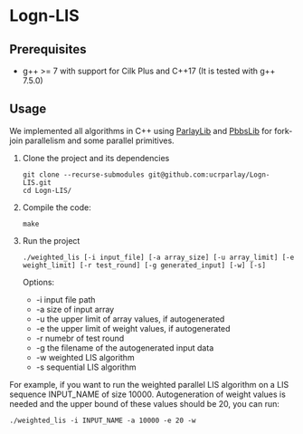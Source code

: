 # Logn-LIS

## Prerequisites 
* g++ &gt;= 7 with support for Cilk Plus and C++17 (It is tested with g++ 7.5.0) 

## Usage
We implemented all algorithms in C++ using [ParlayLib](https://github.com/cmuparlay/parlaylib.git) and [PbbsLib](https://github.com/cmuparlay/pbbslib.git) for fork-join parallelism and some parallel primitives. 
1. Clone the project and its dependencies

    ```
    git clone --recurse-submodules git@github.com:ucrparlay/Logn-LIS.git
    cd Logn-LIS/
    ```
2. Compile the code:

    ```
    make
    ```
3. Run the project
    ```
    ./weighted_lis [-i input_file] [-a array_size] [-u array_limit] [-e weight_limit] [-r test_round] [-g generated_input] [-w] [-s]
    ```
    Options: 
    * -i input file path 
    * -a size of input array
    * -u the upper limit of array values, if autogenerated
    * -e the upper limit of weight values, if autogenerated
    * -r numebr of test round
    * -g the filename of the autogenerated input data
    * -w weighted LIS algorithm
    * -s sequential LIS algorithm

For example, if you want to run the weighted parallel LIS algorithm on a LIS sequence INPUT_NAME of size 10000. Autogeneration of weight values is needed and the upper bound of these values should be 20, you can run: 
```shell
./weighted_lis -i INPUT_NAME -a 10000 -e 20 -w
```
